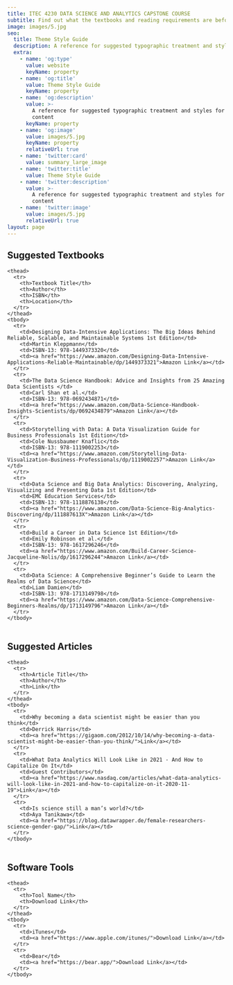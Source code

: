 ```yaml
---
title: ITEC 4230 DATA SCIENCE AND ANALYTICS CAPSTONE COURSE
subtitle: Find out what the textbooks and reading requirements are before taking the class.
image: images/5.jpg
seo:
  title: Theme Style Guide
  description: A reference for suggested typographic treatment and styles for your content
  extra:
    - name: 'og:type'
      value: website
      keyName: property
    - name: 'og:title'
      value: Theme Style Guide
      keyName: property
    - name: 'og:description'
      value: >-
        A reference for suggested typographic treatment and styles for your
        content
      keyName: property
    - name: 'og:image'
      value: images/5.jpg
      keyName: property
      relativeUrl: true
    - name: 'twitter:card'
      value: summary_large_image
    - name: 'twitter:title'
      value: Theme Style Guide
    - name: 'twitter:description'
      value: >-
        A reference for suggested typographic treatment and styles for your
        content
    - name: 'twitter:image'
      value: images/5.jpg
      relativeUrl: true
layout: page
---
```


## Suggested Textbooks


<div class="responsive-table">
  <table>
     
    <thead>
      <tr>
        <th>Textbook Title</th> 
        <th>Author</th>
        <th>ISBN</th> 
        <th>Location</th>
      </tr>
    </thead>
    <tbody>
      <tr>
        <td>Designing Data-Intensive Applications: The Big Ideas Behind Reliable, Scalable, and Maintainable Systems 1st Edition</td>
        <td>Martin Kleppmann</td> 
        <td>ISBN-13: 978-1449373320</td> 
        <td><a href="https://www.amazon.com/Designing-Data-Intensive-Applications-Reliable-Maintainable/dp/1449373321">Amazon Link</a></td>
      </tr>
      <tr>
        <td>The Data Science Handbook: Advice and Insights from 25 Amazing Data Scientists </td>
        <td>Carl Shan et al.</td> 
        <td>ISBN-13: 978-0692434871</td> 
        <td><a href="https://www.amazon.com/Data-Science-Handbook-Insights-Scientists/dp/0692434879">Amazon Link</a></td>
      </tr>
      <tr>
        <td>Storytelling with Data: A Data Visualization Guide for Business Professionals 1st Edition</td>
        <td>Cole Nussbaumer Knaflic</td> 
        <td>ISBN-13: 978-1119002253</td> 
        <td><a href="https://www.amazon.com/Storytelling-Data-Visualization-Business-Professionals/dp/1119002257">Amazon Link</a></td>
      </tr>
      <tr>
        <td>Data Science and Big Data Analytics: Discovering, Analyzing, Visualizing and Presenting Data 1st Edition</td>
        <td>EMC Education Services</td> 
        <td>ISBN-13: 978-1118876138</td> 
        <td><a href="https://www.amazon.com/Data-Science-Big-Analytics-Discovering/dp/111887613X">Amazon Link</a></td>
      </tr>
      <tr>
        <td>Build a Career in Data Science 1st Edition</td>
        <td>Emily Robinson et al.</td> 
        <td>ISBN-13: 978-1617296246</td> 
        <td><a href="https://www.amazon.com/Build-Career-Science-Jacqueline-Nolis/dp/1617296244">Amazon Link</a></td>
      </tr>
      <tr>
        <td>Data Science: A Comprehensive Beginner’s Guide to Learn the Realms of Data Science</td>
        <td>Liam Damien</td> 
        <td>ISBN-13: 978-1713149798</td> 
        <td><a href="https://www.amazon.com/Data-Science-Comprehensive-Beginners-Realms/dp/1713149796">Amazon Link</a></td>
      </tr>
    </tbody>
    
  </table>
</div>

## Suggested Articles

<div class="responsive-table">
  <table>
     
    <thead>
      <tr>
        <th>Article Title</th> 
        <th>Author</th>
        <th>Link</th>
      </tr>
    </thead>
    <tbody>
      <tr>
        <td>Why becoming a data scientist might be easier than you think</td>
        <td>Derrick Harris</td> 
        <td><a href="https://gigaom.com/2012/10/14/why-becoming-a-data-scientist-might-be-easier-than-you-think/">Link</a></td>
      </tr>
      <tr>
        <td>What Data Analytics Will Look Like in 2021 - And How to Capitalize On It</td>
        <td>Guest Contributors</td> 
        <td><a href="https://www.nasdaq.com/articles/what-data-analytics-will-look-like-in-2021-and-how-to-capitalize-on-it-2020-11-19">Link</a></td>
      </tr>
      <tr>
        <td>Is science still a man’s world?</td>
        <td>Aya Tanikawa</td> 
        <td><a href="https://blog.datawrapper.de/female-researchers-science-gender-gap/">Link</a></td>
      </tr>
    </tbody>
    
  </table>
</div>

## Software Tools


<div class="responsive-table">
  <table>
     
    <thead>
      <tr>
        <th>Tool Name</th> 
        <th>Download Link</th>
      </tr>
    </thead>
    <tbody>
      <tr>
        <td>iTunes</td>
        <td><a href="https://www.apple.com/itunes/">Download Link</a></td>
      </tr>
      <tr>
        <td>Bear</td>
        <td><a href="https://bear.app/">Download Link</a></td>
      </tr>
    </tbody>
    
  </table>
</div>
